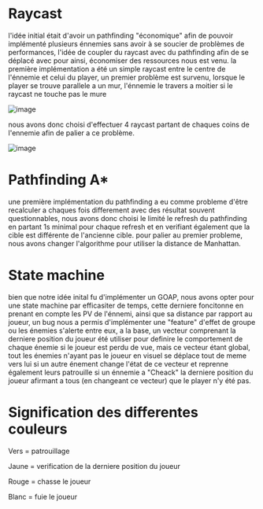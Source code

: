 # Raycast

l'idée initial était d'avoir un pathfinding "économique" afin de pouvoir implémenté plusieurs énnemies sans avoir à se soucier de problèmes de performances, l'idée de coupler du raycast avec du pathfinding afin de se déplacé avec pour ainsi, économiser des ressources nous est venu. 
la première implémentation a été un simple raycast entre le centre de l'énnemie et celui du player, un premier problème est survenu, lorsque le player se trouve parallele a un mur, l'énnemie le travers a moitier si le raycast ne touche pas le mure

![image](https://github.com/user-attachments/assets/91fb9343-9519-42e1-8558-5eef2e3db66e)

nous avons donc choisi d'effectuer 4 raycast partant de chaques coins de l'ennemie afin de palier a ce problème.

![image](https://github.com/user-attachments/assets/7ecac326-776f-470e-9628-27ca9c58a6ed)


# Pathfinding A*
une première implémentation du pathfinding a eu comme probleme d'être recalculer a chaques fois differement avec des résultat souvent questionnables, nous avons donc choisi le limité le refresh du pathfinding en partant 1s minimal pour chaque refresh et en verifiant également que la cible est différente de l'ancienne cible.
pour palier au premier probleme, nous avons changer l'algorithme pour utiliser la distance de Manhattan.

# State machine
bien que notre idée inital fu d'implémenter un GOAP, nous avons opter pour une state machine par efficasiter de temps, cette derniere foncitonne en prenant en compte les PV de l'énnemi, ainsi que sa distance par rapport au joueur, un bug nous a permis d'implémenter une "feature" d'effet de groupe ou les énemies s'alerte entre eux, a la base, un vecteur comprenant la derniere position du joueur été utiliser pour definire le comportement de chaque énemie si le joueur est perdu de vue, mais ce vecteur étant global, tout les énemies n'ayant pas le joueur en visuel se déplace tout de meme vers lui si un autre énement change l'état de ce vecteur et reprenne également leurs patrouille si un énnemie a "Cheack" la derniere position du joueur afirmant a tous (en changeant ce vecteur) que le player n'y été pas.

# Signification des differentes couleurs

Vers = patrouillage 

Jaune = verification de la derniere position du joueur 

Rouge = chasse le joueur 

Blanc = fuie le joueur 

